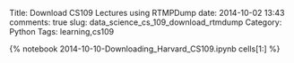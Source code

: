 Title: Download CS109 Lectures using RTMPDump
date:  2014-10-02 13:43
comments: true
slug: data_science_cs_109_download_rtmdump
Category: Python
Tags: learning,cs109

{% notebook 2014-10-10-Downloading_Harvard_CS109.ipynb cells[1:] %}
